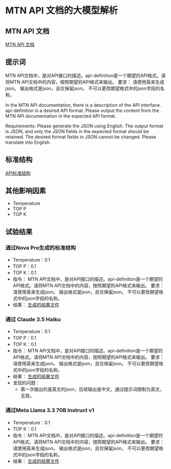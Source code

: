 # MTN API 文档的大模型解析

## MTN API 文档
[MTN API 文档](../api-docs/MTN-NG_ERS_HOSTIF%20API%20Specification.pdf)

## 提示词

MTN API文档中，是对API接口的描述。api-definition是一个期望的API格式。请将MTN API文档中的内容，按照期望的API格式来输出。
要求：
请使用英来生成json。
输出格式是json，且仅保留json。
不可以更改期望格式中的json字段的名称。

In the MTN API documentation, there is a description of the API interface. api-definition is a desired API format. Please output the content from the MTN API documentation in the expected API format.

Requirements: 
Please generate the JSON using English. 
The output format is JSON, and only the JSON fields in the expected format should be retained. 
The desired format fields in JSON cannot be changed. Please translate into English.

## 标准结构
[API标准结构](../definition/api-definition-v1.json)

## 其他影响因素

* Temperature
* TOP P
* TOP K

## 试验结果

### 通过Nova Pro生成的标准结构

* Temperature：0.1
* TOP P：0.1
* TOP K：0.1
* 指令：
  MTN API文档中，是对API接口的描述。api-definition是一个期望的API格式。请将MTN API文档中的内容，按照期望的API格式来输出。
  要求：
  请使用英来生成json。
  输出格式是json，且仅保留json。
  不可以更改期望格式中的json字段的名称。
* 结果：
[生成的结果文件](../api-standard-json/mtn-api-result-with-nova.json)

### 通过 Claude 3.5 Haiku

* Temperature：0.1
* TOP P：0.1
* TOP K：0.1
* 指令：
  MTN API文档中，是对API接口的描述。api-definition是一个期望的API格式。请将MTN API文档中的内容，按照期望的API格式来输出。
  要求：
  请使用英来生成json。
  输出格式是json，且仅保留json。
  不可以更改期望格式中的json字段的名称。
* 结果：
[生成的结果文件](../api-standard-json/mtn-api-result-with-claud.json)
* 发现的问题：
  * 第一次输出的是英文的json，后续输出是中文，通过提示词限制为英文，无效。

### 通过Meta Llama 3.3 70B Instruct v1

* Temperature：0.1
* TOP K：0.1
* 指令：
  MTN API文档中，是对API接口的描述。api-definition是一个期望的API格式。请将MTN API文档中的内容，按照期望的API格式来输出。
  要求：
  请使用英来生成json。
  输出格式是json，且仅保留json。
  不可以更改期望格式中的json字段的名称。
* 结果：
[生成的结果文件](../api-standard-json/mtn-api-result-with-meta.json)

